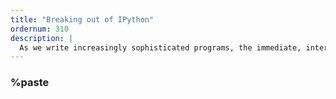 ```yaml
---
title: "Breaking out of IPython"
ordernum: 310
description: |
  As we write increasingly sophisticated programs, the immediate, interactive nature of IPython will sometimes be a burden.
---
```




### %paste
